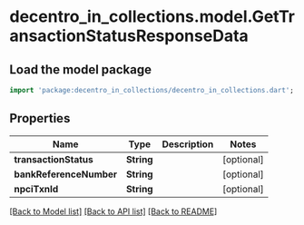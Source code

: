 # decentro_in_collections.model.GetTransactionStatusResponseData

## Load the model package
```dart
import 'package:decentro_in_collections/decentro_in_collections.dart';
```

## Properties
Name | Type | Description | Notes
------------ | ------------- | ------------- | -------------
**transactionStatus** | **String** |  | [optional] 
**bankReferenceNumber** | **String** |  | [optional] 
**npciTxnId** | **String** |  | [optional] 

[[Back to Model list]](../README.md#documentation-for-models) [[Back to API list]](../README.md#documentation-for-api-endpoints) [[Back to README]](../README.md)


